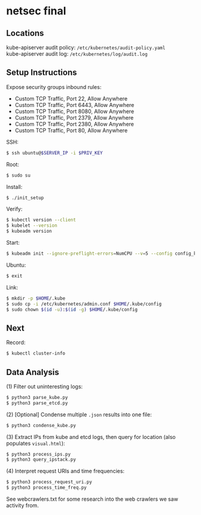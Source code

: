# netsec final

## Locations
kube-apiserver audit policy: `/etc/kubernetes/audit-policy.yaml` \
kube-apiserver audit log: `/etc/kubernetes/log/audit.log`

## Setup Instructions
Expose security groups inbound rules:
 - Custom TCP Traffic, Port 22, Allow Anywhere
 - Custom TCP Traffic, Port 6443, Allow Anywhere
 - Custom TCP Traffic, Port 8080, Allow Anywhere
 - Custom TCP Traffic, Port 2379, Allow Anywhere
 - Custom TCP Traffic, Port 2380, Allow Anywhere
 - Custom TCP Traffic, Port 80, Allow Anywhere

SSH:
```bash
$ ssh ubuntu@$SERVER_IP -i $PRIV_KEY
```

Root:
```bash
$ sudo su
```

Install:
```bash
$ ./init_setup
```

Verify:
```bash
$ kubectl version --client
$ kubelet --version
$ kubeadm version
```

Start:
```bash
$ kubeadm init --ignore-preflight-errors=NumCPU --v=5 --config config_kubeadm.yaml
```

Ubuntu:
```bash
$ exit
```

Link:
```bash
$ mkdir -p $HOME/.kube
$ sudo cp -i /etc/kubernetes/admin.conf $HOME/.kube/config
$ sudo chown $(id -u):$(id -g) $HOME/.kube/config
```

## Next

Record:
```bash
$ kubectl cluster-info
```

## Data Analysis

(1) Filter out uninteresting logs:
```bash
$ python3 parse_kube.py
$ python3 parse_etcd.py
```

(2) [Optional] Condense multiple `.json` results into one file:
```bash
$ python3 condense_kube.py
```

(3) Extract IPs from kube and etcd logs, then query for location (also populates `visual.html`):
```bash
$ python3 process_ips.py
$ python3 query_ipstack.py
```

(4) Interpret request URIs and time frequencies:
```bash
$ python3 process_request_uri.py
$ python3 process_time_freq.py
```

See webcrawlers.txt for some research into the web crawlers we saw activity from.
